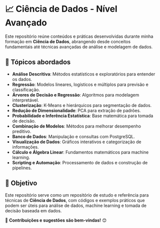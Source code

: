 # 📈 Ciência de Dados - Nível Avançado  

Este repositório reúne conteúdos e práticas desenvolvidas durante minha formação em **Ciência de Dados**, abrangendo desde conceitos fundamentais até técnicas avançadas de análise e modelagem de dados.  

## 📌 Tópicos abordados  
- **Análise Descritiva**: Métodos estatísticos e exploratórios para entender os dados.  
- **Regressão**: Modelos lineares, logísticos e múltiplos para previsão e classificação.  
- **Árvores de Decisão e Regressão**: Algoritmos para modelagem interpretável.  
- **Clusterização**: K-Means e hierárquicos para segmentação de dados.  
- **Redução de Dimensionalidade**: PCA para extração de padrões.  
- **Probabilidade e Inferência Estatística**: Base matemática para tomada de decisão.  
- **Combinação de Modelos**: Métodos para melhorar desempenho preditivo.  
- **Banco de Dados**: Manipulação e consultas com PostgreSQL.  
- **Visualização de Dados**: Gráficos interativos e categorização de informações.  
- **Cálculo e Álgebra Linear**: Fundamentos matemáticos para machine learning.  
- **Scripting e Automação**: Processamento de dados e construção de pipelines.  

## 🚀 Objetivo  
Este repositório serve como um repositório de estudo e referência para técnicas de **Ciência de Dados**, com códigos e exemplos práticos que podem ser úteis para análise de dados, machine learning e tomada de decisão baseada em dados.  

🔗 **Contribuições e sugestões são bem-vindas!** 😊  

